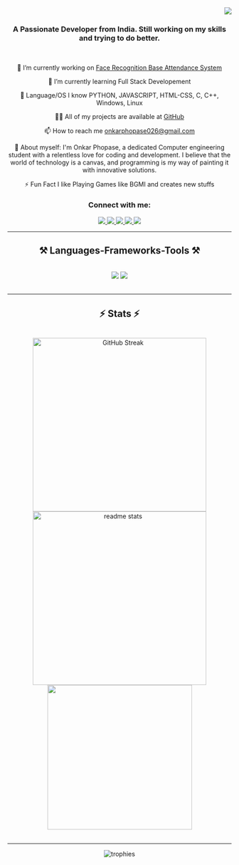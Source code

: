 <img align="right" src="https://visitor-badge.laobi.icu/badge?page_id=onkar38.onkar38" />

<h1 align="center">
   <a href="[![Typing SVG](https://readme-typing-svg.herokuapp.com?font=Fira+Code&weight=500&size=32&pause=1000&width=500&lines=Hello+There;I+am+Onkar+Phopase)](https://git.io/typing-svg)" alt="Typing SVG" /></a>
<h3 align="center">A Passionate Developer from India. Still working on my skills and trying to do better.</h3>

<br/>

<div align="center">
 
 🔭 I’m currently working on <a href="https://github.com/onkar38/Face-Recognition-Based-Attendance-System.">Face Recognition Base Attendance System</a>
 
 🌱 I’m currently learning Full Stack Developement

 👯 Language/OS I know PYTHON, JAVASCRIPT, HTML-CSS, C, C++, Windows, Linux

 👨‍💻 All of my projects are available at <a href="https://github.com/onkar38">GitHub</a>

 📫 How to reach me <a href="mailto:onkarphopase026@gmail.com">onkarphopase026@gmail.com</a>

 📄 About myself: I'm Onkar Phopase, a dedicated Computer engineering student with a relentless love for coding and development. I believe that the world of technology is a canvas, and programming is my way of painting it with innovative solutions.

 ⚡ Fun Fact I like Playing Games like BGMI and creates new stuffs

 </div>
 <h3 align="center">Connect with me:</h3>
<div align="center"> 
  <a href="mailto:onkarphopase026@gmail.com">
    <img src="https://img.shields.io/badge/Gmail-333333?style=for-the-badge&logo=gmail&logoColor=red" />
  </a>
  <a href="https://www.linkedin.com/in/onkar-phopase-62324b259?utm_source=share&utm_campaign=share_via&utm_content=profile&utm_medium=android_app" target="_blank">
    <img src="https://img.shields.io/badge/LinkedIn-0077B5?style=for-the-badge&logo=linkedin&logoColor=white" target="_blank" />
  </a>
  <a href="" target="_blank">
    <img src="https://img.shields.io/badge/Instagram-d62976?style=for-the-badge&logo=instagram&logoColor=white" target="_blank" />
  <a href="#" target="_blank">
  <a href="" target="_blank">
    <img src="https://img.shields.io/badge/Twitter(x)-000000?style=for-the-badge&logo=x&logoColor=white" target="_blank" />
  <a href="" target="_blank">
     <img src="https://img.shields.io/badge/Portfolio-FF5722?style=for-the-badge&logo=todoist&logoColor=white" target="_blank" /> <!-- sqlite, safari, google-chrome are other good icon options -->
  </a>
</div>

 <hr/>
 
<h2 align="center">⚒️ Languages-Frameworks-Tools ⚒️</h2>
<br/>
<div align="center">
    <img src="https://skillicons.dev/icons?i=bootstrap,html,css,vscode,github,figma,tailwind,git" />
    <img src="https://skillicons.dev/icons?i=python,javascript,typescript,c,cpp" /><br>
</div>

<br/>
<hr/>
<h2 align="center">⚡ Stats ⚡</h2>
<br>
<div align=center>
    <img width=390 src="https://streak-stats.demolab.com?user=onkar38&theme=react&border_radius=10" alt="GitHub Streak" />
  <img width=390 src="https://github-readme-stats.vercel.app/api?username=onkar38&theme=react&show_icons=true&hide_border=false&count_private=true&border_radius=10" alt="readme stats" />
  <br/>
    <img width=325 align="center" src="https://github-readme-stats.vercel.app/api/top-langs/?username=onkar38&theme=react&show_icons=true&hide_border=false&layout=compact" />
    

</div>
<br/>

<hr/>
<div align="center">
  <img src="https://github-profile-trophy.vercel.app/?username=onkar38&theme=onedark" alt="trophies">
</div>

